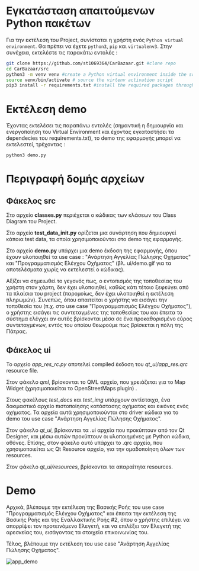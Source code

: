 # Εγκατάσταση απαιτούμενων Python πακέτων

Για την εκτέλεση του Project, συνίσταται η χρήστη ενός `Python virtual environment`. Θα πρέπει να έχετε `python3`, `pip`
και `virtualenv3`. Στην συνέχεια, εκτελέστε τις παρακάτω εντολές :

```bash
git clone https://github.com/st1069364/CarBazaar.git #clone repo
cd CarBazaar/src
python3 -m venv venv #create a Python virtual environment inside the src directory
source venv/bin/activate # source the virtenv activation script
pip3 install -r requirements.txt #install the required packages through the requirements.txt
```

# Εκτέλεση demo

Έχοντας εκτελέσει τις παραπάνω εντολές (σημαντική η δημιουργία και ενεργοποίηση του Virtual Environment και έχοντας
εγκαταστήσει τα dependecies του requirements.txt), το demo της εφαρμογής μπορεί να εκτελεστεί, τρέχοντας :

```bash
python3 demo.py
```

# Περιγραφή δομής αρχείων

## Φάκελος src

Στο αρχείο **classes.py** περιέχεται ο κώδικας των κλάσεων του Class Diagram του Project.

Στο αρχείο **test_data_init.py** ορίζεται μια συνάρτηση που δημιουργεί κάποια test data, τα οποία χρησιμοποιούνται στο
demo της εφαρμογής.

Στο αρχείο **demo.py** υπάρχει μια demo έκδοση της εφαρμογής, όπου έχουν υλοποιηθεί τα use case : "Ανάρτηση Αγγελίας
Πώλησης Οχήματος" και "Προγραμματισμός Ελέγχου Οχήματος" (βλ. ui/demo.gif για τα αποτελέσματα χωρίς να εκτελεστεί ο
κώδικας).

Αξίζει να σημειωθεί το γεγονός πως, ο εντοπισμός της τοποθεσίας του χρήστη στον χάρτη, δεν έχει υλοποιηθεί, καθώς κάτι
τέτοιο ξεφεύγει από τα πλαίσια του project (παρομοίως, δεν έχει υλοποιηθεί η εκτέλεση πληρωμών). Συνεπώς, όπου
απαιτείται ο χρήστης να εισάγει την τοποθεσία του (π.χ. στο use case "Προγραμματισμός Ελέγχου Οχήματος"), ο χρήστης
εισάγει τις συντεταγμένες της τοποθεσίας του και έπειτα το σύστημα ελέγχει αν αυτές βρίσκονται μέσα σε ένα
προκαθορισμένο εύρος συντεταγμένων, εντός του οποίου θεωρούμε πως βρίσκεται η πόλη της Πάτρας.

## Φάκελος ui

To αρχείο *app_res_rc.py* αποτελεί compiled έκδοση του *qt_ui/app_res.qrc* resource file.

Στον φάκελο *qml*, βρίσκονται το QML αρχείο, που χρειάζεται για το Map Widget (χρησιμοποιείται το OpenStreetMaps plugin)
.

Στους φακέλους *test_docs* και *test_img* υπάρχουν αντίστοιχα, ένα δοκιμαστικό αρχείο πιστοποίησης κατάστασης οχήματος
και εικόνες ενός οχήματος. Τα αρχεία αυτά χρησιμοποιούνται στο driver κώδικα για το demo του use case "Ανάρτηση Αγγελίας
Πώλησης Οχήματος".

Στον φάκελο *qt_ui*, βρίσκονται τα .ui αρχεία που προκύπτουν από τον Qt Designer, και μέσω αυτών προκύπτουν οι
υλοποιημένες με Python κώδικα, οθόνες.
Επίσης, στον φάκελο αυτό υπάρχει το .qrc αρχείο, που χρησιμοποιείται ως Qt Resource αρχείο, για την ομαδοποίηση όλων των
resources.

Στον φάκελο *qt_ui/resources*, βρίσκονται τα απαραίτητα resources.

# Demo

Αρχικά, βλέπουμε την εκτέλεση της Βασικής Ροής του use case "Προγραμματισμός Ελέγχου Οχήματος" και έπειτα την εκτέλεση
της Βασικής Ροής και της Εναλλακτικής Ροής #2, όπου ο χρήστης επιλέγει να απορρίψει τον προτεινόμενο Ελεγκτή, και να
επιλέξει τον Ελεγκτή της αρεσκείας του, εισάγοντας τα στοιχεία επικοινωνίας του.

Τέλος, βλέπουμε την εκτέλεση του use case "Ανάρτηση Αγγελίας Πώλησης Οχήματος".

![app_demo](ui/demo.gif)